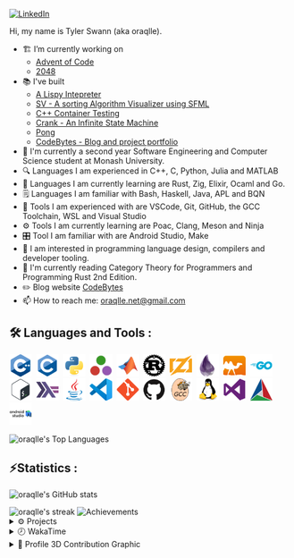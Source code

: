 [![LinkedIn](https://img.shields.io/badge/LinkedIn-blue?logo=linkedin&logoColor=white&style=for-the-badge)](https://www.linkedin.com/in/tylerswann05/)
<!-- ![YouTube](https://img.shields.io/badge/YouTube-red?logo=youtube&logoColor=white&style=for-the-badge) -->

<!-- ![visitors](https://visitor-badge.glitch.me/badge?page_id=oraqlle.id&left_color=black&right_color=orange) -->

Hi, my name is Tyler Swann (aka oraqlle).

- 🏗️ I’m currently working on
  - [Advent of Code](https://github.com/oraqlle/AoC)
  - [2048](https://github.com/oraqlle/2048)
  <!-- - [The C Book](https://github.com/oraqlle/C-Book) -->
  <!-- - [The C++ Book](https://github.com/oraqlle/book.cpp) -->
  <!-- - [The Cortex Library](https://github.com/oraqlle/cortexlib) -->
  <!-- - [Lix Programming Language](https://github.com/oraqlle/lix) -->
- 📚 I've built 
  - [A Lispy Intepreter](https://github.com/oraqlle/lispy)
  - [SV - A sorting Algorithm Visualizer using SFML](https://github.com/oraqlle/sorting-visualizer)
  - [C++ Container Testing](https://github.com/oraqlle/cxx-container-testing)
  - [Crank - An Infinite State Machine](https://github.com/oraqlle/crank)
  - [Pong](https://github.com/oraqlle/pong)
  - [CodeBytes - Blog and project portfolio](https://github.com/oraqlle/codebytes)
- 🏫 I'm currently a second year Software Engineering and Computer Science student at Monash University.
- 🔍 Languages I am experienced in C++, C, Python, Julia and MATLAB
- 🌱 Languages I am currently learning are Rust, Zig, Elixir, Ocaml and Go.
- 🗒️ Languages I am familiar with Bash, Haskell, Java, APL and BQN
- 🔨 Tools I am experienced with are VSCode, Git, GitHub, the GCC Toolchain, WSL and Visual Studio
- ⚙️ Tools I am currently learning are Poac, Clang, Meson and Ninja
- 🎛️ Tool I am familiar with are Android Studio, Make
- 🤔 I am interested in programming language design, compilers and developer tooling.
- 📕 I'm currently reading Category Theory for Programmers and Programming Rust 2nd Edition.
- ✏️ Blog website [CodeBytes](https://codebytes.netlify.app)
- 📫 How to reach me: oraqlle.net@gmail.com


## 🛠️ Languages and Tools :

<p>
  <!-- Lang. Know -->
  <!-- C++ -->
  <img src="https://github.com/devicons/devicon/blob/master/icons/cplusplus/cplusplus-original.svg" title="C++" alt="C++" width="40" height="40"/>&nbsp;
  <!-- C -->
  <img src="https://github.com/devicons/devicon/blob/master/icons/c/c-original.svg" title="C" alt="C" width="40" height="40"/>&nbsp;
  <!-- Python -->
  <img src="https://github.com/devicons/devicon/blob/master/icons/python/python-original.svg"  title="Python" alt="Python" width="40" height="40"/>&nbsp;
  <!-- Julia -->
  <img src="https://github.com/devicons/devicon/blob/master/icons/julia/julia-original.svg" title="Julia" alt="Julia" width="40" height="40"/>&nbsp;
  <!-- MATLAB -->
  <img src="https://github.com/devicons/devicon/blob/master/icons/matlab/matlab-original.svg" title="MATLAB" alt="MATLAB" width="40" height="40"/>&nbsp;
  <!-- Lang. Learning -->
  <!-- Rust -->
  <img src="https://github.com/devicons/devicon/blob/master/icons/rust/rust-plain.svg" title="Rust" alt="Rust" width="40" height="40"/>&nbsp;
  <!-- Zig -->
  <img src="https://github.com/devicons/devicon/blob/master/icons/zig/zig-original.svg" title="Zig" alt="Zig" width="40" height="40"/>&nbsp;
  <!-- Elixir -->
  <img src="https://github.com/devicons/devicon/blob/master/icons/elixir/elixir-original.svg" title="Elixir" alt="Elixir" width="40" height="40"/>&nbsp;
  <!-- Ocaml -->
  <img src="https://github.com/devicons/devicon/blob/master/icons/ocaml/ocaml-original.svg" title="Ocaml" alt="Ocaml" width="40" height="40"/>&nbsp;
  <!-- Go -->
  <img src="https://github.com/devicons/devicon/blob/master/icons/go/go-original-wordmark.svg"  title="Go" alt="Go" width="40" height="40"/>&nbsp;  
  <!-- Lang. Familiar -->
  <!-- Bash -->
  <img src="https://github.com/devicons/devicon/blob/master/icons/bash/bash-original.svg" title="Bash" alt="Bash " width="40" height="40"/>&nbsp;
  <!-- Haskell -->
  <img src="https://github.com/devicons/devicon/blob/master/icons/haskell/haskell-original.svg" title="Haskell" alt="Haskell" width="40" height="40"/>&nbsp;
  <!-- Java -->
  <img src="https://github.com/devicons/devicon/blob/master/icons/java/java-original.svg" title="Java (Android)" alt="Java (Android)" width="40" height="40"/>&nbsp;
  <!-- Tool Know -->
  <!-- VSCode -->
  <img src="https://github.com/devicons/devicon/blob/master/icons/vscode/vscode-original.svg" title="VSCode" alt="VSCode" width="40" height="40"/>&nbsp;
  <!-- Git -->
  <img src="https://github.com/devicons/devicon/blob/master/icons/git/git-original.svg" title="Git" alt="Git" width="40" height="40"/>&nbsp;
  <!-- GitHub -->
  <img src="https://github.com/devicons/devicon/blob/master/icons/github/github-original.svg" title="GitHub" alt="GitHub" width="40" height="40"/>&nbsp;
  <!-- GCC -->
  <img src="https://github.com/devicons/devicon/blob/master/icons/gcc/gcc-original.svg" title="GCC" alt="GCC" width="40" height="40"/>&nbsp;
  <!-- Linux -->
  <img src="https://github.com/devicons/devicon/blob/master/icons/linux/linux-original.svg" title="Linux" alt="Linux" width="40" height="40"/>&nbsp;
  <!-- Visual Studio -->
  <img src="https://github.com/devicons/devicon/blob/master/icons/visualstudio/visualstudio-plain.svg" title="Visual Studio" alt="Visual Studio" width="40" height="40"/>&nbsp;
  <!-- Tool Learning -->
  <!-- Cmake -->
  <img src="https://github.com/devicons/devicon/blob/master/icons/cmake/cmake-original.svg" title="Cmake" alt="Cmake" width="40" height="40"/>&nbsp;
  <!-- Tool Familiar -->
  <!-- Android Studio -->
  <img src="https://github.com/devicons/devicon/blob/master/icons/androidstudio/androidstudio-original-wordmark.svg" title="Android Studio" alt="Android Studio" width="40" height="40"/>&nbsp;
</p>

<img alt="oraqlle's Top Languages" src="https://github-readme-stats.vercel.app/api/top-langs?username=oraqlle&langs_count=8&layout=compact&theme=react&bg_color=1F222E&title_color=68C3D4&icon_color=F8D866&border_color=1F222E" height="198px"/>

## ⚡Statistics :

![oraqlle's GitHub stats](https://github-readme-stats.vercel.app/api?username=oraqlle&show_icons=true&theme=tokyonight)

<img alt="oraqlle's streak" src="http://github-readme-streak-stats.herokuapp.com?user=oraqlle&theme=monokai&hide_border=true&date_format=j%20M%5B%20Y%5D&background=1F222E&stroke=FFFFFF&currStreakLabel=FFE8D1&sideLabels=FFE8D1&ring=68C3D4&fire=568EA3&currStreakNum=FFFFFF&sideNums=68C3D4"/>
<img alt="Achievements" src="https://github-profile-trophy.vercel.app/?username=oraqlle&theme=nord&rank=S,AAA,AA,A&no-frame=true&margin-w=18"/>

<details>
  <summary> ⚙️ Projects </summary>
  <br/>
  
  [![Readme Card](https://github-readme-stats.vercel.app/api/pin/?username=oraqlle&repo=cortexlib)](https://github.com/oraqlle/cortexlib)

  [![Readme Card](https://github-readme-stats.vercel.app/api/pin/?username=oraqlle&repo=crank)](https://github.com/oraqlle/crank)

  [![Readme Card](https://github-readme-stats.vercel.app/api/pin/?username=oraqlle&repo=sorting-visualizer)](https://github.com/oraqlle/sorting-visualizer)

  [![Readme Card](https://github-readme-stats.vercel.app/api/pin/?username=oraqlle&repo=pong)](https://github.com/oraqlle/pong)

  [![Readme Card](https://github-readme-stats.vercel.app/api/pin/?username=oraqlle&repo=codebytes)](https://github.com/oraqlle/codebytes)

  [![Readme Card](https://github-readme-stats.vercel.app/api/pin/?username=oraqlle&repo=AoC)](https://github.com/oraqlle/AoC)

  [![Readme Card](https://github-readme-stats.vercel.app/api/pin/?username=oraqlle&repo=2048)](https://github.com/oraqlle/2048)

  [![Readme Card](https://github-readme-stats.vercel.app/api/pin/?username=oraqlle&repo=sorting-visualizer)](https://github.com/oraqlle/sorting-visualizer)

  <!-- [![Readme Card](https://github-readme-stats.vercel.app/api/pin/?username=oraqlle&repo=lix)](https://github.com/oraqlle/lix) -->
</details>
  
<details>
  <summary> 🕗 WakaTime </summary>
  </br>
  Total time coded since March 21 2023
  </br> 
  <img alt="Total time coded since March 21 2023" src="https://wakatime.com/badge/user/ee2709af-fc5f-498b-aaa1-3ea47bf12a00.svg?style=for-the-badge">
  </br></br>

  <!--START_SECTION:waka-->
**I'm an Early 🐤** 

```text
🌞 Morning                969 commits         ⣿⣿⣿⣿⣿⣀⣀⣀⣀⣀⣀⣀⣀⣀⣀⣀⣀⣀⣀⣀⣀⣀⣀⣀⣀   19.85 % 
🌆 Daytime                2495 commits        ⣿⣿⣿⣿⣿⣿⣿⣿⣿⣿⣿⣿⣿⣀⣀⣀⣀⣀⣀⣀⣀⣀⣀⣀⣀   51.12 % 
🌃 Evening                1198 commits        ⣿⣿⣿⣿⣿⣿⣀⣀⣀⣀⣀⣀⣀⣀⣀⣀⣀⣀⣀⣀⣀⣀⣀⣀⣀   24.54 % 
🌙 Night                  219 commits         ⣿⣀⣀⣀⣀⣀⣀⣀⣀⣀⣀⣀⣀⣀⣀⣀⣀⣀⣀⣀⣀⣀⣀⣀⣀   04.49 % 
```
📅 **I'm Most Productive on Monday** 

```text
Monday                   880 commits         ⣿⣿⣿⣿⣿⣀⣀⣀⣀⣀⣀⣀⣀⣀⣀⣀⣀⣀⣀⣀⣀⣀⣀⣀⣀   18.03 % 
Tuesday                  788 commits         ⣿⣿⣿⣿⣀⣀⣀⣀⣀⣀⣀⣀⣀⣀⣀⣀⣀⣀⣀⣀⣀⣀⣀⣀⣀   16.14 % 
Wednesday                755 commits         ⣿⣿⣿⣿⣀⣀⣀⣀⣀⣀⣀⣀⣀⣀⣀⣀⣀⣀⣀⣀⣀⣀⣀⣀⣀   15.47 % 
Thursday                 616 commits         ⣿⣿⣿⣀⣀⣀⣀⣀⣀⣀⣀⣀⣀⣀⣀⣀⣀⣀⣀⣀⣀⣀⣀⣀⣀   12.62 % 
Friday                   527 commits         ⣿⣿⣿⣀⣀⣀⣀⣀⣀⣀⣀⣀⣀⣀⣀⣀⣀⣀⣀⣀⣀⣀⣀⣀⣀   10.80 % 
Saturday                 562 commits         ⣿⣿⣿⣀⣀⣀⣀⣀⣀⣀⣀⣀⣀⣀⣀⣀⣀⣀⣀⣀⣀⣀⣀⣀⣀   11.51 % 
Sunday                   753 commits         ⣿⣿⣿⣿⣀⣀⣀⣀⣀⣀⣀⣀⣀⣀⣀⣀⣀⣀⣀⣀⣀⣀⣀⣀⣀   15.43 % 
```


📊 **This Week I Spent My Time On** 

```text
💬 Programming Languages: 
Markdown                 6 hrs 52 mins       ⣿⣿⣿⣿⣿⣿⣿⣿⣿⣿⣿⣿⣀⣀⣀⣀⣀⣀⣀⣀⣀⣀⣀⣀⣀   46.77 % 
Java                     6 hrs 14 mins       ⣿⣿⣿⣿⣿⣿⣿⣿⣿⣿⣿⣀⣀⣀⣀⣀⣀⣀⣀⣀⣀⣀⣀⣀⣀   42.49 % 
C                        52 mins             ⣿⣿⣀⣀⣀⣀⣀⣀⣀⣀⣀⣀⣀⣀⣀⣀⣀⣀⣀⣀⣀⣀⣀⣀⣀   06.00 % 
Text                     19 mins             ⣿⣀⣀⣀⣀⣀⣀⣀⣀⣀⣀⣀⣀⣀⣀⣀⣀⣀⣀⣀⣀⣀⣀⣀⣀   02.21 % 
TOML                     14 mins             ⣀⣀⣀⣀⣀⣀⣀⣀⣀⣀⣀⣀⣀⣀⣀⣀⣀⣀⣀⣀⣀⣀⣀⣀⣀   01.60 % 

💻 Operating System: 
WSL                      14 hrs 40 mins      ⣿⣿⣿⣿⣿⣿⣿⣿⣿⣿⣿⣿⣿⣿⣿⣿⣿⣿⣿⣿⣿⣿⣿⣿⣿   99.81 % 
Windows                  1 min               ⣀⣀⣀⣀⣀⣀⣀⣀⣀⣀⣀⣀⣀⣀⣀⣀⣀⣀⣀⣀⣀⣀⣀⣀⣀   00.19 % 
```


<!--END_SECTION:waka-->

</details>

<details>
   <summary> 🦾 Profile 3D  Contribution Graphic </summary>
   <br/>
   <img alt="oraqlle's Graph" src="./profile-3d-contrib/profile-south-season-animate.svg" width="100%"/>
</details>
